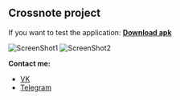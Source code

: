 ## Crossnote project
If you want to test the application: 
[**Download apk**](https://github.com/dirtyalex/MITSOSchedule/raw/master/MITSO%20Schedule.apk)

![ScreenShot1](https://github.com/dirtyalex/MITSOSchedule/blob/master/1.jpg?raw=true)
![ScreenShot2](https://github.com/dirtyalex/MITSOSchedule/blob/master/2.jpg?raw=true)

**Сontact me:**
 - [VK](https://vk.com/lopukhofficial)
 - [Telegram](t.me/DirtyAlex)
